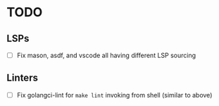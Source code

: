 # TODO

## LSPs

- [ ] Fix mason, asdf, and vscode all having different LSP sourcing

## Linters

- [ ] Fix golangci-lint for `make lint` invoking from shell (similar to above)

